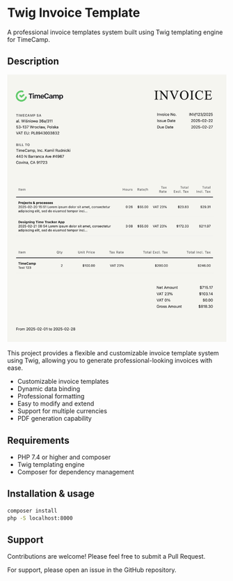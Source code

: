 # Twig Invoice Template

A professional invoice templates system built using Twig templating engine for TimeCamp.

## Description

<img src="screenshot.png" width="600">

This project provides a flexible and customizable invoice template system using Twig, allowing you to generate professional-looking invoices with ease.

- Customizable invoice templates
- Dynamic data binding
- Professional formatting
- Easy to modify and extend
- Support for multiple currencies
- PDF generation capability

## Requirements

- PHP 7.4 or higher and composer
- Twig templating engine
- Composer for dependency management

## Installation & usage

```bash
composer install
php -S localhost:8000
```

## Support

Contributions are welcome! Please feel free to submit a Pull Request.

For support, please open an issue in the GitHub repository.
